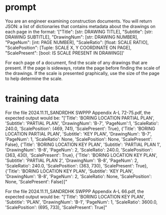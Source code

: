 # prompt
You are an engineer examining construction documents. You will return JSON: a list of dictionaries that contains metadata about the drawings on each page in the format: '["Title": [str: DRAWING TITLE], "Subtitle": [str: DRAWING SUBTITLE], "DrawingNum": [str: DRAWING NUMBER],
"PageNum": [int: PAGE NUMBER],
"ScaleRatio": [float: SCALE RATIO], "ScalePosition": [Tuple: SCALE X, Y COORDINATE ON PAGE], "ScalePresent": [bool: IS SCALE PRESENT IN DRAWING]]'


For each page of a document, find the scale of any drawings that are present. If the page is sideways, rotate the page before finding the scale of the drawings. If the scale is presented graphically, use the size of the page to help determine the scale. 


# training data
For the file 2024.11.11_SANDRDHK SWPPP Appendix A-L 72-75.pdf, the expected output would be: "['Title': 'BORING LOCATION PARTIAL PLAN', 'Subtitle': 'PARTIAL PLAN', 'DrawingNum': 'B-7', 'PageNum':1,
'ScaleRatio': 240.0, 'ScalePosition': (469, 741), 'ScalePresent': True},
{'Title': 'BORING LOCATION PARTIAL PLAN', 'Subtitle': 'KEY PLAN', 'DrawingNum': 'B-7', 'PageNum': 1, 'ScaleRatio': None, 'ScalePosition': None, 
'ScalePresent': False}, 
{'Title': 'BORING LOCATION KEY PLAN', 'Subtitle': 'PARTIAL PLAN 1', 'DrawingNum': 'B-8', 
'PageNum': 2, 'ScaleRatio': 240.0, 'ScalePosition': (363, 430),
'ScalePresent': True}, {'Title': 'BORING LOCATION KEY PLAN', 'Subtitle': 'PARTIAL PLAN 2', 'DrawingNum': 'B-8', 'PageNum': 2, 'ScaleRatio': 240.0, 
'ScalePosition': (363, 730), 'ScalePresent': True}, {'Title': 'BORING LOCATION KEY PLAN', 'Subtitle': 'KEY PLAN', 'DrawingNum': 'B-8', 'PageNum': 2, 'ScaleRatio': None, 'ScalePosition': None, 'ScalePresent': False}]"

For the file 2024.11.11_SANDRDHK SWPPP Appendix A-L 66.pdf, the expected output would be: "['Title': 'BORING LOCATION KEY PLAN', 'Subtitle': 'PLAN',
'DrawingNum': 'B-1', 'PageNum': 1, 'ScaleRatio': 3600.0, 'ScalePosition': (695, 733), 'ScalePresent': True]"
